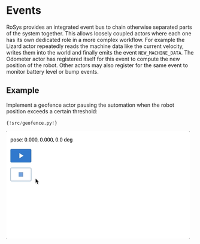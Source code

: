 # Events

RoSys provides an integrated event bus to chain otherwise separated parts of the system together.
This allows loosely coupled actors where each one has its own dedicated role in a more complex workflow.
For example the Lizard actor repeatedly reads the machine data like the current velocity, writes them into the world and finally emits the event `NEW_MACHINE_DATA`.
The Odometer actor has registered itself for this event to compute the new position of the robot.
Other actors may also register for the same event to monitor battery level or bump events.

## Example

Implement a geofence actor pausing the automation when the robot position exceeds a certain threshold:

```python
{!src/geofence.py!}
```

![Geofence](geofence.gif)
